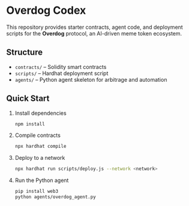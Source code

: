 # Overdog Codex

This repository provides starter contracts, agent code, and deployment scripts for the **Overdog** protocol, an AI-driven meme token ecosystem.

## Structure

- `contracts/` – Solidity smart contracts
- `scripts/` – Hardhat deployment script
- `agents/` – Python agent skeleton for arbitrage and automation

## Quick Start

1. Install dependencies
   ```bash
   npm install
   ```
2. Compile contracts
   ```bash
   npx hardhat compile
   ```
3. Deploy to a network
   ```bash
   npx hardhat run scripts/deploy.js --network <network>
   ```
4. Run the Python agent
   ```bash
   pip install web3
   python agents/overdog_agent.py
   ```

